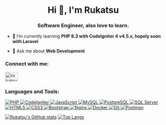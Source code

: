 <h1 align="center">Hi 👋, I'm Rukatsu</h1>
<h3 align="center">Software Engineer, also love to learn.</h3>

- 🌱 I’m currently learning **PHP 8.3 with CodeIgniter 4 v4.5.x, hopely soon with Laravel**

- 💬 Ask me about **Web Development**

<h3 align="left">Connect with me:</h3>
<p align="left">
<a href="https://www.youtube.com/@rukatsu" target="blank"><img align="center" src="https://raw.githubusercontent.com/rahuldkjain/github-profile-readme-generator/master/src/images/icons/Social/youtube.svg" alt="rukatsu" height="30" width="40" /></a>
</p>

### Languages and Tools:
<p align="left">
  <a href="https://www.php.net" target="_blank" rel="noreferrer"> <img src="https://img.shields.io/badge/PHP-777BB4?style=for-the-badge&logo=php&logoColor=white" alt="PHP"/> </a>
  <a href="https://codeigniter.com" target="_blank" rel="noreferrer"> <img src="https://img.shields.io/badge/CodeIgniter-%23EF4223.svg?style=for-the-badge&logo=codeigniter&logoColor=white" alt="CodeIgniter"/> </a>
  <a href="https://www.javascript.com/" target="_blank" rel="noreferrer"> <img src="https://img.shields.io/badge/JavaScript-F7DF1E?style=for-the-badge&logo=javascript&logoColor=black" alt="JavaScript"/> </a>
  <a href="https://www.mysql.com/" target="_blank" rel="noreferrer"> <img src="https://img.shields.io/badge/MySQL-005C84?style=for-the-badge&logo=mysql&logoColor=white" alt="MySQL"/> </a>
  <a href="https://www.postgresql.org" target="_blank" rel="noreferrer"> <img src="https://img.shields.io/badge/PostgreSQL-316192?style=for-the-badge&logo=postgresql&logoColor=white" alt="PostgreSQL"/> </a>
  <a href="https://www.microsoft.com/en-us/sql-server" target="_blank" rel="noreferrer"> <img src="https://img.shields.io/badge/Microsoft%20SQL%20Server-CC2927?style=for-the-badge&logo=microsoft%20sql%20server&logoColor=white" alt="SQL Server"/> </a>
  <a href="https://www.w3.org/html/" target="_blank" rel="noreferrer"> <img src="https://img.shields.io/badge/HTML5-E34F26?style=for-the-badge&logo=html5&logoColor=white" alt="HTML5"/> </a>
  <a href="https://www.w3schools.com/css/" target="_blank" rel="noreferrer"> <img src="https://img.shields.io/badge/CSS3-1572B6?style=for-the-badge&logo=css3&logoColor=white" alt="CSS3"/> </a>
  <a href="https://getbootstrap.com" target="_blank" rel="noreferrer"> <img src="https://img.shields.io/badge/Bootstrap-563D7C?style=for-the-badge&logo=bootstrap&logoColor=white" alt="Bootstrap"/> </a>
  <a href="https://www.nginx.com" target="_blank" rel="noreferrer"> <img src="https://img.shields.io/badge/Nginx-009639?style=for-the-badge&logo=nginx&logoColor=white" alt="Nginx"/> </a>
  <a href="https://www.docker.com/" target="_blank" rel="noreferrer"> <img src="https://img.shields.io/badge/Docker-2496ED?style=for-the-badge&logo=docker&logoColor=white" alt="Docker"/> </a>
  <a href="https://git-scm.com/" target="_blank" rel="noreferrer"> <img src="https://img.shields.io/badge/Git-F05032?style=for-the-badge&logo=git&logoColor=white" alt="Git"/> </a>
  <a href="https://www.postman.com/" target="_blank" rel="noreferrer"> <img src="https://img.shields.io/badge/Postman-FF6C37?style=for-the-badge&logo=postman&logoColor=white" alt="Postman"/> </a>
</p>

[![Rukatsu's GitHub stats](https://github-readme-stats.vercel.app/api?username=Rukatsu&show_icons=true&theme=tokyonight)](https://github.com/anuraghazra/github-readme-stats)
[![Top Langs](https://github-readme-stats.vercel.app/api/top-langs/?username=Rukatsu&layout=compact&theme=tokyonight)](https://github.com/anuraghazra/github-readme-stats)
